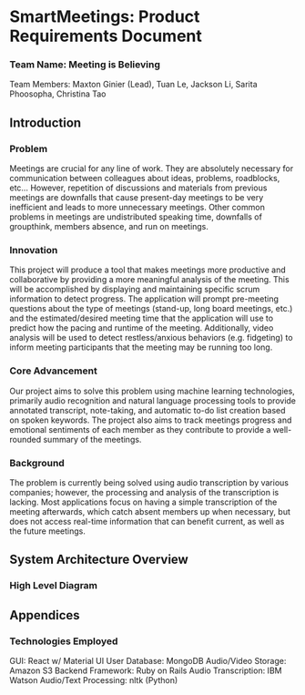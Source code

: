 # SmartMeetings: Product Requirements Document
### Team Name: Meeting is Believing
Team Members: Maxton Ginier (Lead), Tuan Le, Jackson Li, Sarita Phoosopha, Christina Tao

## Introduction
### Problem
Meetings are crucial for any line of work. They are absolutely necessary for communication between colleagues about ideas, problems, roadblocks, etc… However, repetition of discussions and materials from previous meetings are downfalls that cause present-day meetings to be very inefficient and leads to more unnecessary meetings. Other common problems in meetings are undistributed speaking time, downfalls of groupthink, members absence, and run on meetings.
### Innovation
This project will produce a tool that makes meetings more productive and collaborative by providing a more meaningful analysis of the meeting. This will be accomplished by displaying and maintaining specific scrum information to detect progress. The application will prompt pre-meeting questions about the type of meetings (stand-up, long board meetings, etc.) and the estimated/desired meeting time that the application will use to predict how the pacing and runtime of the meeting. Additionally, video analysis will be used to detect restless/anxious behaviors (e.g. fidgeting) to inform meeting participants that the meeting may be running too long.
### Core Advancement
Our project aims to solve this problem using machine learning technologies, primarily audio recognition and natural language processing tools to provide annotated transcript, note-taking, and automatic to-do list creation based on spoken keywords. The project also aims to track meetings progress and emotional sentiments of each member as they contribute to provide a well-rounded summary of the meetings.
### Background
The problem is currently being solved using audio transcription by various companies; however, the processing and analysis of the transcription is lacking. Most applications focus on having a simple transcription of the meeting afterwards, which catch absent members up when necessary, but does not access real-time information that can benefit current, as well as the future meetings.

## System Architecture Overview
### High Level Diagram

## Appendices
### Technologies Employed
GUI: React w/ Material UI
User Database: MongoDB
Audio/Video Storage: Amazon S3
Backend Framework: Ruby on Rails
Audio Transcription: IBM Watson
Audio/Text Processing: nltk (Python)
